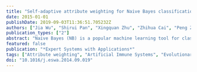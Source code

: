 ```yaml
---
title: "Self-adaptive attribute weighting for Naive Bayes classification"
date: 2015-01-01
publishDate: 2019-09-03T11:36:51.705232Z
authors: ["Jia Wu", "Shirui Pan", "Xingquan Zhu", "Zhihua Cai", "Peng Zhang", "Chengqi Zhang"]
publication_types: ["2"]
abstract: "Naive Bayes (NB) is a popular machine learning tool for classification, due to its simplicity, high computational efficiency, and good classification accuracy, especially for high dimensional data such as texts. In reality, the pronounced advantage of NB is often challenged by the strong conditional independence assumption between attributes, which may deteriorate the classification performance. Accordingly, numerous efforts have been made to improve NB, by using approaches such as structure extension, attribute selection, attribute weighting, instance weighting, local learning and so on. In this paper, we propose a new Artificial Immune System (AIS) based self-adaptive attribute weighting method for Naive Bayes classification. The proposed method, namely AISWNB, uses immunity theory in Artificial Immune Systems to search optimal attribute weight values, where self-adjusted weight values will alleviate the conditional independence assumption and help calculate the conditional probability in an accurate way. One noticeable advantage of AISWNB is that the unique immune system based evolutionary computation process, including initialization, clone, section, and mutation, ensures that AISWNB can adjust itself to the data without explicit specification of functional or distributional forms of the underlying model. As a result, AISWNB can obtain good attribute weight values during the learning process. Experiments and comparisons on 36 machine learning benchmark data sets and six image classification data sets demonstrate that AISWNB significantly outperforms its peers in classification accuracy, class probability estimation, and class ranking performance."
featured: false
publication: "*Expert Systems with Applications*"
tags: ["Attribute weighting", "Artificial Immune Systems", "Evolutionary computing", "Naive Bayes Self-adaptive"]
doi: "10.1016/j.eswa.2014.09.019"
---
```


